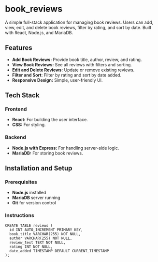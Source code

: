 # book_reviews

A simple full-stack application for managing book reviews. Users can add, view, edit, and delete book reviews, filter by rating, and sort by date. Built with React, Node.js, and MariaDB.

## Features

- **Add Book Reviews:** Provide book title, author, review, and rating.
- **View Book Reviews:** See all reviews with filters and sorting.
- **Edit and Delete Reviews:** Update or remove existing reviews.
- **Filter and Sort:** Filter by rating and sort by date added.
- **Responsive Design:** Simple, user-friendly UI.

## Tech Stack

### Frontend
- **React:** For building the user interface.
- **CSS:** For styling.

### Backend
- **Node.js with Express:** For handling server-side logic.
- **MariaDB:** For storing book reviews.

## Installation and Setup

### Prerequisites
- **Node.js** installed
- **MariaDB** server running
- **Git** for version control

### Instructions

```
CREATE TABLE reviews (
  id INT AUTO_INCREMENT PRIMARY KEY,
  book_title VARCHAR(255) NOT NULL,
  author VARCHAR(255) NOT NULL,
  review_text TEXT NOT NULL,
  rating INT NOT NULL,
  date_added TIMESTAMP DEFAULT CURRENT_TIMESTAMP
);
```
